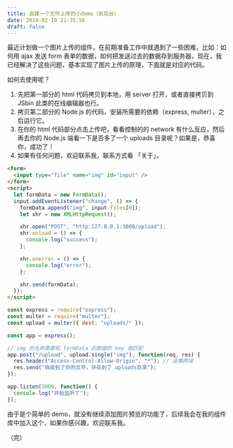 ```yaml
---
title: 自建一个文件上传的小demo（前后台）
date: 2019-02-10 21:35:56
draft: false
---
```


最近计划做一个图片上传的组件，在前期准备工作中就遇到了一些困难，比如：如何用 ajax 发送 form 表单的数据，如何把发送过去的数据存到服务器，现在，我已经解决了这些问题，基本实现了图片上传的原理，下面就是对应的代码。

<!--more-->

如何去使用呢？

1. 先把第一部分的 html 代码拷贝到本地，用 server 打开，或者直接拷贝到 JSbin 此类的在线编辑器也行。
2. 拷贝第二部分的 Node.js 的代码，安装所需要的依赖（express, multer），之后运行它。
3. 在你的 html 代码部分点击上传吧，看看控制的的 network 有什么反应，然后再去你的 Node.js 端看一下是否多了一个 uploads 目录呢？如果是，恭喜你，成功了！
4. 如果有任何问题，欢迎联系我，联系方式看 「关于」。

```html
<form>
  <input type="file" name="img" id="input" />
</form>
<script>
  let formData = new FormData();
  input.addEventListener("change", () => {
    formData.append("img", input.files[0]);
    let xhr = new XMLHttpRequest();

    xhr.open("POST", "http:127.0.0.1:3000/upload");
    xhr.onload = () => {
      console.log("success");
    };

    xhr.onerror = () => {
      console.log("error");
    };

    xhr.send(formData);
  });
</script>
```

```node.js
const express = require("express");
const multer = require("multer");
const upload = multer({ dest: "uploads/" });

const app = express();

// img 的名称需要和 formData 的数据的 key 相匹配
app.post("/upload", upload.single("img"), function(req, res) {
  res.header("Access-Control-Allow-Origin", "*"); // 设置跨域
  res.send("我收到了你的文件，并存到了 uploads目录");
});

app.listen(3000, function() {
  console.log("开始监听了");
});
```

由于是个简单的 demo，就没有继续添加图片预览的功能了，后续我会在我的组件库中加入这个，如果你感兴趣，欢迎联系我。

（完）
